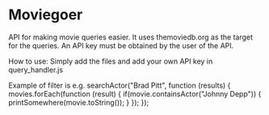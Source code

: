 # Moviegoer
API for making movie queries easier.
It uses themoviedb.org as the target for the queries.
An API key must be obtained by the user of the API.

How to use:
Simply add the files and add your own API key in query_handler.js

Example of filter is e.g.
searchActor("Brad Pitt", function (results) {
    movies.forEach(function (result) {
        if(movie.containsActor("Johnny Depp")) {
            printSomewhere(movie.toString());
        }
    });
});
